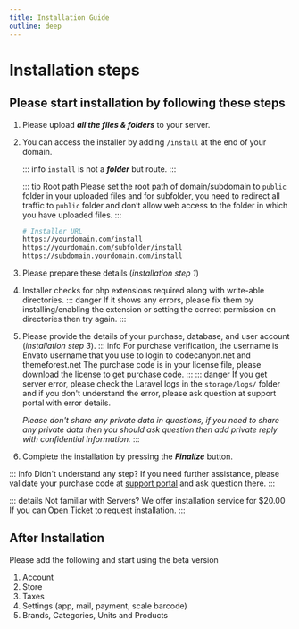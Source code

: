 ```yaml
---
title: Installation Guide
outline: deep
---
```


# Installation steps

## Please start installation by following these steps

1. Please upload **_all the files & folders_** to your server.

2. You can access the installer by adding `/install` at the end of your domain.

   ::: info `install` is not a **_folder_** but route.
   :::

   ::: tip Root path
   Please set the root path of domain/subdomain to `public` folder in your uploaded files and for
   subfolder, you need to redirect all traffic to `public` folder and don’t allow web access to the folder in which you have uploaded files.
   :::

   ```sh
   # Installer URL
   https://yourdomain.com/install
   https://yourdomain.com/subfolder/install
   https://subdomain.yourdomain.com/install
   ```

3. Please prepare these details (_installation step 1_)

4. Installer checks for php extensions required along with write-able directories.
   ::: danger If it shows any errors, please fix them by installing/enabling the extension or setting the correct permission on directories then try again.
   :::

5. Please provide the details of your purchase, database, and user account (_installation step 3_).
   ::: info For purchase verification, the username is Envato username that you use to login to codecanyon.net and themeforest.net The purchase code is in your license file, please download the license to get purchase code.
   :::
   ::: danger If you get server error, please check the Laravel logs in the `storage/logs/` folder and if you don't understand the error, please ask question at support portal with error details.

   _Please don't share any private data in questions, if you need to share any private data then you should ask question then add private reply with confidential information._
   :::

6. Complete the installation by pressing the **_Finalize_** button.

::: info Didn't understand any step?
If you need further assistance, please validate your purchase code at [support portal](https://tecdiary.com/support) and ask question there.
:::

::: details Not familiar with Servers?
We offer installation service for $20.00 If you can [Open Ticket](https://tecdiary.com/support/tickets/create) to request installation.
:::

## After Installation

Please add the following and start using the beta version

1. Account
2. Store
3. Taxes
4. Settings (app, mail, payment, scale barcode)
5. Brands, Categories, Units and Products
